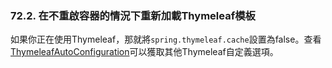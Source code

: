 ### 72.2. 在不重啟容器的情況下重新加載Thymeleaf模板

如果你正在使用Thymeleaf，那就將`spring.thymeleaf.cache`設置為false。查看[ThymeleafAutoConfiguration](http://github.com/spring-projects/spring-boot/tree/master/spring-boot-autoconfigure/src/main/java/org/springframework/boot/autoconfigure/thymeleaf/ThymeleafAutoConfiguration.java)可以獲取其他Thymeleaf自定義選項。
